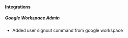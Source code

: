 
#### Integrations

##### Google Workspace Admin

- Added user signout command from google workspace
